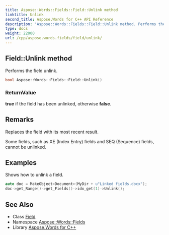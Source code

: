 ```yaml
---
title: Aspose::Words::Fields::Field::Unlink method
linktitle: Unlink
second_title: Aspose.Words for C++ API Reference
description: 'Aspose::Words::Fields::Field::Unlink method. Performs the field unlink in C++.'
type: docs
weight: 22000
url: /cpp/aspose.words.fields/field/unlink/
---
```

## Field::Unlink method


Performs the field unlink.

```cpp
bool Aspose::Words::Fields::Field::Unlink()
```


### ReturnValue

**true** if the field has been unlinked, otherwise **false**.
## Remarks


Replaces the field with its most recent result.

Some fields, such as XE (Index Entry) fields and SEQ (Sequence) fields, cannot be unlinked.

## Examples



Shows how to unlink a field. 
```cpp
auto doc = MakeObject<Document>(MyDir + u"Linked fields.docx");
doc->get_Range()->get_Fields()->idx_get(1)->Unlink();
```

## See Also

* Class [Field](../)
* Namespace [Aspose::Words::Fields](../../)
* Library [Aspose.Words for C++](../../../)
